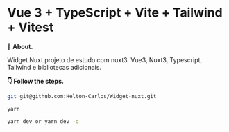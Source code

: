 # Vue 3 + TypeScript + Vite + Tailwind + Vitest

**💬 About.** 

Widget Nuxt projeto de estudo com nuxt3. Vue3, Nuxt3, Typescript, Tailwind e bibliotecas adicionais.

**👇 Follow the steps.** 

```bash
git git@github.com:Helton-Carlos/Widget-nuxt.git
```

```bash
yarn  
```

```bash
yarn dev or yarn dev -o
```
